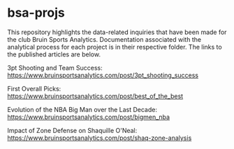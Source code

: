 # bsa-projs

This repository highlights the data-related inquiries that have been made for the club Bruin Sports Analytics. Documentation associated with the analytical process for each project is in their respective folder. The links to the published articles are below. 

3pt Shooting and Team Success: https://www.bruinsportsanalytics.com/post/3pt_shooting_success

First Overall Picks: https://www.bruinsportsanalytics.com/post/best_of_the_best

Evolution of the NBA Big Man over the Last Decade: https://www.bruinsportsanalytics.com/post/bigmen_nba

Impact of Zone Defense on Shaquille O'Neal: https://www.bruinsportsanalytics.com/post/shaq-zone-analysis



